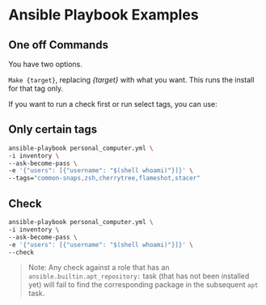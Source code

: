 # Ansible Playbook Examples

## One off Commands

You have two options.

`Make {target}`, replacing *{target}* with what you want.
This runs the install for that tag only.

If you want to run a check first or run select tags, you can use:

## Only certain tags

```bash
ansible-playbook personal_computer.yml \
-i inventory \
--ask-become-pass \
-e '{"users": [{"username": "$(shell whoami)"}]}' \
--tags="common-snaps,zsh,cherrytree,flameshot,stacer"
```

## Check

```bash
ansible-playbook personal_computer.yml \
-i inventory \
--ask-become-pass \
-e '{"users": [{"username": "$(shell whoami)"}]}' \
--check
```

> Note: Any check against a role that has an `ansible.builtin.apt_repository:` task
> (that has not been installed yet) will fail to
> find the corresponding package in the subsequent `apt` task.
